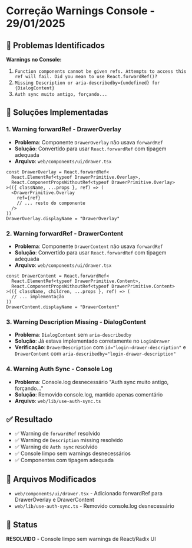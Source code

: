 # Correção Warnings Console - 29/01/2025

## 🚨 Problemas Identificados
**Warnings no Console:**
1. `Function components cannot be given refs. Attempts to access this ref will fail. Did you mean to use React.forwardRef()?`
2. `Missing Description or aria-describedby={undefined} for {DialogContent}`
3. `Auth sync muito antigo, forçando...`

## 🔧 Soluções Implementadas

### 1. **Warning forwardRef - DrawerOverlay**
- **Problema**: Componente `DrawerOverlay` não usava `forwardRef`
- **Solução**: Convertido para usar `React.forwardRef` com tipagem adequada
- **Arquivo**: `web/components/ui/drawer.tsx`

```tsx
const DrawerOverlay = React.forwardRef<
  React.ElementRef<typeof DrawerPrimitive.Overlay>,
  React.ComponentPropsWithoutRef<typeof DrawerPrimitive.Overlay>
>(({ className, ...props }, ref) => (
  <DrawerPrimitive.Overlay
    ref={ref}
    // ... resto do componente
  />
))
DrawerOverlay.displayName = "DrawerOverlay"
```

### 2. **Warning forwardRef - DrawerContent**
- **Problema**: Componente `DrawerContent` não usava `forwardRef`
- **Solução**: Convertido para usar `React.forwardRef` com tipagem adequada
- **Arquivo**: `web/components/ui/drawer.tsx`

```tsx
const DrawerContent = React.forwardRef<
  React.ElementRef<typeof DrawerPrimitive.Content>,
  React.ComponentPropsWithoutRef<typeof DrawerPrimitive.Content>
>(({ className, children, ...props }, ref) => (
  // ... implementação
))
DrawerContent.displayName = "DrawerContent"
```

### 3. **Warning Description Missing - DialogContent**
- **Problema**: `DialogContent` sem `aria-describedby`
- **Solução**: Já estava implementado corretamente no `LoginDrawer`
- **Verificação**: `DrawerDescription` com `id="login-drawer-description"` e `DrawerContent` com `aria-describedby="login-drawer-description"`

### 4. **Warning Auth Sync - Console Log**
- **Problema**: Console.log desnecessário "Auth sync muito antigo, forçando..."
- **Solução**: Removido console.log, mantido apenas comentário
- **Arquivo**: `web/lib/use-auth-sync.ts`

## ✅ Resultado
- ✅ Warning de `forwardRef` resolvido
- ✅ Warning de `Description` missing resolvido
- ✅ Warning de `Auth sync` resolvido
- ✅ Console limpo sem warnings desnecessários
- ✅ Componentes com tipagem adequada

## 📁 Arquivos Modificados
- `web/components/ui/drawer.tsx` - Adicionado forwardRef para DrawerOverlay e DrawerContent
- `web/lib/use-auth-sync.ts` - Removido console.log desnecessário

## 🎯 Status
**RESOLVIDO** - Console limpo sem warnings de React/Radix UI
